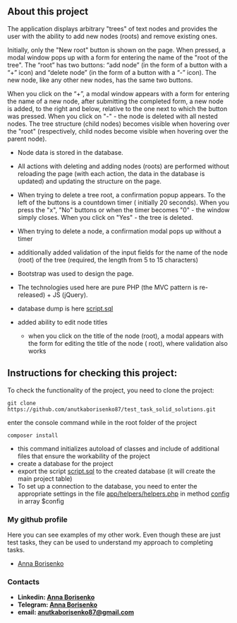 ## About this project

The application displays arbitrary "trees" of text nodes and provides the user with the ability to add new nodes (roots)
and remove existing ones.

Initially, only the "New root" button is shown on the page. When pressed, a modal window pops up with a form for
entering the name of the "root of the tree". The “root” has two buttons: “add node” (in the form of a button with a “+”
icon) and “delete node” (in the form of a button with a “-” icon). The new node, like any other new nodes, has the same
two buttons.

When you click on the “+”, a modal window appears with a form for entering the name of a new node, after submitting the
completed form, a new node is added, to the right and below, relative to the one next to which the button was pressed.
When you click on "-" - the node is deleted with all nested nodes.
The tree structure (child nodes) becomes visible when hovering over the "root" (respectively, child nodes become visible
when hovering over the parent node).

- Node data is stored in the database.

- All actions with deleting and adding nodes (roots) are performed without reloading the page (with each action, the
  data
  in the database is updated) and updating the structure on the page.

- When trying to delete a tree root, a confirmation popup appears. To the left of the buttons is a countdown timer (
  initially 20 seconds). When you press the "x", "No" buttons or when the timer becomes "0" - the window simply closes.
  When you click on "Yes" - the tree is deleted.

- When trying to delete a node, a confirmation modal pops up without a timer
- additionally added validation of the input fields for the name of the node (root) of the tree (required,
  the length from 5 to 15 characters)
- Bootstrap was used to design the page.

- The technologies used here are pure PHP (the MVC pattern is re-released) + JS (jQuery).

- database dump is
  here [script.sql](https://github.com/anutkaborisenko87/test_task_solid_solutions/blob/main/script.sql)

- added ability to edit node titles

  - when you click on the title of the node (root), a modal appears with the form for editing the title of the node (
  root), where validation also works

## Instructions for checking this project:

To check the functionality of the project, you need to clone the project:

```
git clone https://github.com/anutkaborisenko87/test_task_solid_solutions.git
```

enter the console command while in the root folder of the project

```
composer install 
```

- this command initializes autoload of classes and include of additional files that ensure the workability
  of the project
- create a database for the project
- export the script [script.sql](https://github.com/anutkaborisenko87/test_task_solid_solutions/blob/main/script.sql) to
  the created database (it will create the main project table)
- To set up a connection to the database, you need to enter the appropriate settings in the
  file [app/helpers/helpers.php](https://github.com/anutkaborisenko87/test_task_solid_solutions/blob/main/app/helpers/helpers.php)
  in
  method [config](https://github.com/anutkaborisenko87/test_task_solid_solutions/blob/main/app/helpers/helpers.php#L48)
  in array $config

### My github profile

Here you can see examples of my other work. Even though these are just test tasks, they can be used to understand my
approach to completing tasks.

- [Anna Borisenko](https://github.com/anutkaborisenko87/)

### Contacts

- **Linkedin: [Anna Borisenko](https://www.linkedin.com/in/anna-borisenko-695837213/)**
- **Telegram: [Anna Borisenko](https://t.me/AnutkaBorisenko)**
- **email: [anutkaborisenko87@gmail.com](anutkaborisenko87@gmail.com)**
